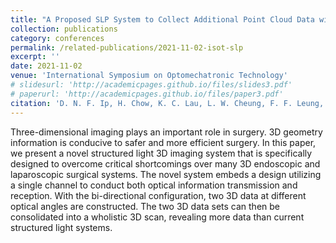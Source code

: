 ```yaml
---
title: "A Proposed SLP System to Collect Additional Point Cloud Data with Dual Optical Channels"
collection: publications
category: conferences
permalink: /related-publications/2021-11-02-isot-slp
excerpt: ''
date: 2021-11-02
venue: 'International Symposium on Optomechatronic Technology'
# slidesurl: 'http://academicpages.github.io/files/slides3.pdf'
# paperurl: 'http://academicpages.github.io/files/paper3.pdf'
citation: 'D. N. F. Ip, H. Chow, K. C. Lau, L. W. Cheung, F. F. Leung, P. W. Y. Chiu, Y. Yam, &quot;A Proposed SLP System to Collect Additional Point Cloud Data with Dual Optical Channels,&quot; <i>International Symposium on Optomechatronic Technology</i>, 2021.'
---
```


Three-dimensional imaging plays an important role in surgery. 3D geometry information is conducive to safer and more efficient surgery. In this paper, we present a novel structured light 3D imaging system that is specifically designed to overcome critical shortcomings over many 3D endoscopic and laparoscopic surgical systems. The novel system embeds a design utilizing a single channel to conduct both optical information transmission and reception. With the bi-directional configuration, two 3D data at different optical angles are constructed. The two 3D data sets can then be consolidated into a wholistic 3D scan, revealing more data than current structured light systems.